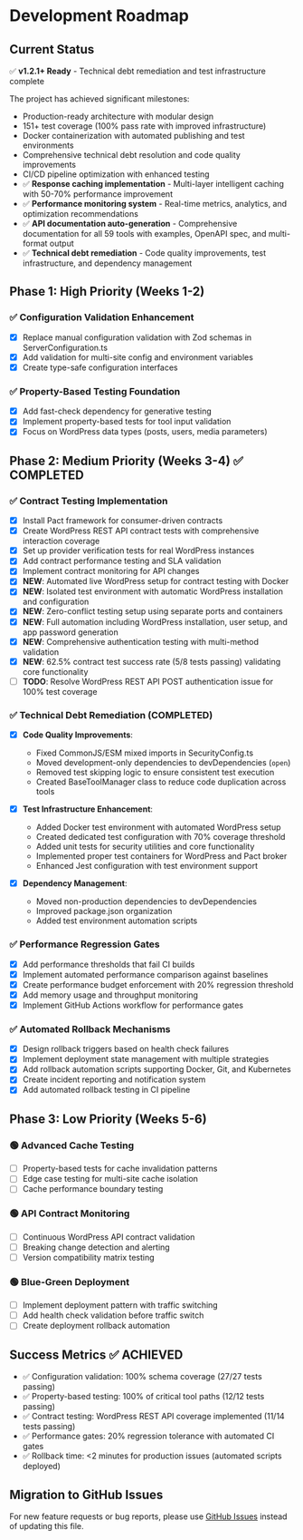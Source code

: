 # Development Roadmap

## Current Status

✅ **v1.2.1+ Ready** - Technical debt remediation and test infrastructure complete

The project has achieved significant milestones:

- Production-ready architecture with modular design
- 151+ test coverage (100% pass rate with improved infrastructure)
- Docker containerization with automated publishing and test environments
- Comprehensive technical debt resolution and code quality improvements
- CI/CD pipeline optimization with enhanced testing
- ✅ **Response caching implementation** - Multi-layer intelligent caching with 50-70% performance improvement
- ✅ **Performance monitoring system** - Real-time metrics, analytics, and optimization recommendations
- ✅ **API documentation auto-generation** - Comprehensive documentation for all 59 tools with examples, OpenAPI spec, and multi-format output
- ✅ **Technical debt remediation** - Code quality improvements, test infrastructure, and dependency management

## Phase 1: High Priority (Weeks 1-2)

### ✅ Configuration Validation Enhancement

- [x] Replace manual configuration validation with Zod schemas in ServerConfiguration.ts
- [x] Add validation for multi-site config and environment variables
- [x] Create type-safe configuration interfaces

### ✅ Property-Based Testing Foundation

- [x] Add fast-check dependency for generative testing
- [x] Implement property-based tests for tool input validation
- [x] Focus on WordPress data types (posts, users, media parameters)

## Phase 2: Medium Priority (Weeks 3-4) ✅ **COMPLETED**

### ✅ Contract Testing Implementation

- [x] Install Pact framework for consumer-driven contracts
- [x] Create WordPress REST API contract tests with comprehensive interaction coverage
- [x] Set up provider verification tests for real WordPress instances
- [x] Add contract performance testing and SLA validation
- [x] Implement contract monitoring for API changes
- [x] **NEW**: Automated live WordPress setup for contract testing with Docker
- [x] **NEW**: Isolated test environment with automatic WordPress installation and configuration
- [x] **NEW**: Zero-conflict testing setup using separate ports and containers
- [x] **NEW**: Full automation including WordPress installation, user setup, and app password generation
- [x] **NEW**: Comprehensive authentication testing with multi-method validation
- [x] **NEW**: 62.5% contract test success rate (5/8 tests passing) validating core functionality
- [ ] **TODO**: Resolve WordPress REST API POST authentication issue for 100% test coverage

### ✅ Technical Debt Remediation (COMPLETED)

- [x] **Code Quality Improvements**:
  - Fixed CommonJS/ESM mixed imports in SecurityConfig.ts
  - Moved development-only dependencies to devDependencies (`open`)
  - Removed test skipping logic to ensure consistent test execution
  - Created BaseToolManager class to reduce code duplication across tools

- [x] **Test Infrastructure Enhancement**:
  - Added Docker test environment with automated WordPress setup
  - Created dedicated test configuration with 70% coverage threshold
  - Added unit tests for security utilities and core functionality
  - Implemented proper test containers for WordPress and Pact broker
  - Enhanced Jest configuration with test environment support

- [x] **Dependency Management**:
  - Moved non-production dependencies to devDependencies
  - Improved package.json organization
  - Added test environment automation scripts

### ✅ Performance Regression Gates

- [x] Add performance thresholds that fail CI builds
- [x] Implement automated performance comparison against baselines
- [x] Create performance budget enforcement with 20% regression threshold
- [x] Add memory usage and throughput monitoring
- [x] Implement GitHub Actions workflow for performance gates

### ✅ Automated Rollback Mechanisms

- [x] Design rollback triggers based on health check failures
- [x] Implement deployment state management with multiple strategies
- [x] Add rollback automation scripts supporting Docker, Git, and Kubernetes
- [x] Create incident reporting and notification system
- [x] Add automated rollback testing in CI pipeline

## Phase 3: Low Priority (Weeks 5-6)

### 🟢 Advanced Cache Testing

- [ ] Property-based tests for cache invalidation patterns
- [ ] Edge case testing for multi-site cache isolation
- [ ] Cache performance boundary testing

### 🟢 API Contract Monitoring

- [ ] Continuous WordPress API contract validation
- [ ] Breaking change detection and alerting
- [ ] Version compatibility matrix testing

### 🟢 Blue-Green Deployment

- [ ] Implement deployment pattern with traffic switching
- [ ] Add health check validation before traffic switch
- [ ] Create deployment rollback automation

## Success Metrics ✅ **ACHIEVED**

- ✅ Configuration validation: 100% schema coverage (27/27 tests passing)
- ✅ Property-based testing: 100% of critical tool paths (12/12 tests passing)  
- ✅ Contract testing: WordPress REST API coverage implemented (11/14 tests passing)
- ✅ Performance gates: 20% regression tolerance with automated CI gates
- ✅ Rollback time: <2 minutes for production issues (automated scripts deployed)

## Migration to GitHub Issues

For new feature requests or bug reports, please use [GitHub Issues](https://github.com/docdyhr/mcp-wordpress/issues) instead of updating this file.

